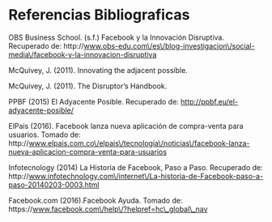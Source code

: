 # Referencias Bibliograficas

OBS Business School. \(s.f.\) Facebook y la Innovación Disruptiva. Recuperado de: http:\/\/www.obs-edu.com\/es\/blog-investigacion\/social-media\/facebook-y-la-innovacion-disruptiva

McQuivey, J. \(2011\). Innovating the adjacent possible.

McQuivey, J. \(2011\). The Disruptor’s Handbook.

PPBF \(2015\) El Adyacente Posible. Recuperado de: [http:\/\/ppbf.eu\/el-adyacente-posible\/](http://ppbf.eu/el-adyacente-posible/)

ElPais \(2016\).  Facebook lanza nueva aplicación de compra-venta para usuarios. Tomado de: http:\/\/www.elpais.com.co\/elpais\/tecnologia\/noticias\/facebook-lanza-nueva-aplicacion-compra-venta-para-usuarios

Infotecnology \(2014\) La Historia de Facebook, Paso a Paso. Recuperado de: http:\/\/www.infotechnology.com\/internet\/La-historia-de-Facebook-paso-a-paso-20140203-0003.html 

Facebook.com \(2016\).Facebook Ayuda. Tomado de: https:\/\/www.facebook.com\/help\/?helpref=hc\_global\_nav 

